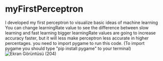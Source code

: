 # myFirstPerceptron
I developed my first perceptron to visualize basic ideas of machine learning
You can change learningRate value to see the difference between slow learning and fast learning bigger learningRate values are going to increase accuracy faster, but it will less make perceptron less accurate in higher percentages.
you need to import pygame to run this code. (To import pygame you should type "pip install pygame" to your terminal)
![Ekran Görüntüsü (204)](https://user-images.githubusercontent.com/77054769/158667134-cfa4c644-d220-4e41-9dca-baa988557097.png)
